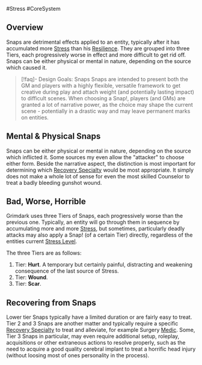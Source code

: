 #Stress #CoreSystem 
## Overview
Snaps are detrimental effects applied to an entity, typically after it has accumulated more [Stress](/Combat/Stress.md) than his [Resilience](/Combat/Resilience.md). 
They are grouped into three Tiers, each progressively worse in effect and more difficult to get rid off. 
Snaps can be either physical or mental in nature, depending on the source which caused it.

> [!faq]- Design Goals: Snaps
> Snaps are intended to present both the GM and players with a highly flexible, versatile framework to get creative during play and attach weight (and potentially lasting impact) to difficult scenes.
> When choosing a Snap!, players (and GMs) are granted a lot of narrative power, as the choice may shape the current scene - potentially in a drastic way and may leave permanent marks on entities.

## Mental & Physical Snaps
Snaps can be either physical or mental in nature, depending on the source which inflicted it. Some sources my even allow the "attacker" to choose either form. Beside the narrative aspect, the distinction is most important for determining which [Recovery Specialty](/SkillSystem/Tags/Recovery.md) would be most appropriate. It simply does not make a whole lot of sense for even the most skilled Counselor to treat a badly bleeding gunshot wound.

## Bad, Worse, Horrible
Grimdark uses three Tiers of Snaps, each progressively worse than the previous one. Typically, an entity will go through them in sequence by accumulating more and more [Stress](/Combat/Stress.md), but sometimes, particularly deadly attacks may also apply a Snap! (of a certain Tier) directly, regardless of the entities current [Stress Level](/Combat/Stress%20Level.md).

The three Tiers are as follows:
1. Tier: **Hurt**. A temporary but certainly painful, distracting and weakening consequence of the last source of Stress.
2. Tier: **Wound**. 
3. Tier: **Scar**.

## Recovering from Snaps
Lower tier Snaps typically have a limited duration or are fairly easy to treat. Tier 2 and 3 Snaps are another matter and typically require a specific [Recovery Specialty](/SkillSystem/Tags/Recovery.md) to treat and alleviate, for example Surgery [Medic](/SkillSystem/Professions/Medic.md). Some, Tier 3 Snaps in particular, may even require additional setup, roleplay, acquisitions or other extraneous actions to resolve properly, such as the need to acquire a good quality cerebral implant to treat a horrific head injury (without loosing most of ones personality in the process).

